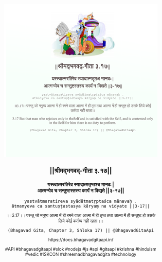 <img src="../../asset/BG_3_17.png"/>
<center><h2>||श्रीमद्‍भगवद्‍-गीता ३.१७||</h2>
<h3>यस्त्वात्मरतिरेव स्यादात्मतृप्तश्च मानवः |<br/>आत्मन्येव च सन्तुष्टस्तस्य कार्यं न विद्यते ||३-१७||</h3>
<pre>yastvātmaratireva syādātmatṛptaśca mānavaḥ .<br/>ātmanyeva ca santuṣṭastasya kāryaṃ na vidyate ||3-17||</pre>
<p>।।3.17।। परन्तु जो मनुष्य आत्मा में ही रमने वाला आत्मा में ही तृप्त तथा आत्मा में ही सन्तुष्ट हो उसके लिये कोई कर्तव्य नहीं रहता।।</p>
<pre>(Bhagavad Gita, Chapter 3, Shloka 17) || @BhagavadGitaApi</pre><p>https://docs.bhagavadgitaapi.in/</p><p>#API #bhagavadgitaapi #slok #nodejs #js #api #gitaapi #krishna #hinduism #vedic #ISKCON #shreemadbhagavadgita #technology</p></center>